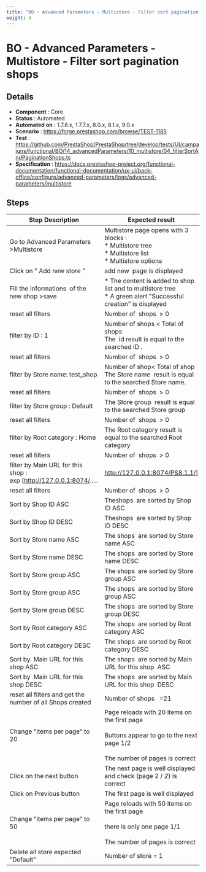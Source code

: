 ```yaml
---
title: "BO - Advanced Parameters - Multistore - Filter sort pagination  shops"
weight: 4
---
```


# BO - Advanced Parameters - Multistore - Filter sort pagination  shops
## Details
* **Component** : Core
* **Status** : Automated
* **Automated on** : 1.7.8.x, 1.7.7.x, 8.0.x, 8.1.x, 9.0.x
* **Scenario** : https://forge.prestashop.com/browse/TEST-1185
* **Test** : https://github.com/PrestaShop/PrestaShop/tree/develop/tests/UI/campaigns/functional/BO/14_advancedParameters/10_multistore/04_filterSortAndPaginationShops.ts
* **Specification** : https://docs.prestashop-project.org/functional-documentation/functional-documentation/ux-ui/back-office/configure/advanced-parameters/logs/advanced-parameters/multistore

## Steps
| Step Description | Expected result |
| ----- | ----- |
| Go to Advanced Parameters >Multistore | Multistore page opens with 3 blocks : <br> * Multistore tree <br> * Multistore list <br> * Multistore options |
| Click on " Add new store " | add new  page is displayed |
| Fill the informations  of the new shop >save | * The content is added to shop list and to multistore tree<br> * A green alert "Successful creation" is displayed |
| reset all filters | Number of  shops  > 0 |
| filter by ID : 1 | Number of shops < Total of shops<br>The  id result is equal to the searched ID . |
| reset all filters | Number of  shops  > 0 |
| filter by Store name: test_shop | Number of shop< Total of shop<br>The Store name  result is equal to the searched Store name. |
| reset all filters | Number of  shops  > 0 |
| filter by Store group : Default | The Store group  result is equal to the searched Store group |
| reset all filters | Number of  shops  > 0 |
| filter by Root category : Home | The Root category result is equal to the searched Root category |
| reset all filters | Number of  shops  > 0 |
| filter by Main URL for this shop :  exp [http://127.0.0.1:8074/.....|http://127.0.0.1:8074/PS8.1.1/] | The Main URL for this shop result is equal to the searched Main URL for this shop |
| reset all filters | Number of  shops  > 0 |
| Sort by Shop ID ASC | Theshops  are sorted by Shop ID ASC |
| Sort by Shop ID DESC | Theshops  are sorted by Shop ID DESC |
| Sort by Store name ASC | The shops  are sorted by Store name ASC |
| Sort by Store name DESC | The shops  are sorted by Store name DESC |
| Sort by Store group ASC | The shops  are sorted by Store group ASC |
| Sort by Store group ASC | The shops  are sorted by Store group ASC |
| Sort by Store group DESC | The shops  are sorted by Store group DESC |
| Sort by Root category ASC | The shops  are sorted by Root category ASC |
| Sort by Root category DESC | The shops  are sorted by Root category DESC |
| Sort by  Main URL for this shop ASC | The shops  are sorted by Main URL for this shop  ASC |
| Sort by  Main URL for this shop DESC | The shops  are sorted by Main URL for this shop  DESC |
| reset all filters and get the number of all Shops created | Number of shops   =21 |
| Change "items per page" to 20 | Page reloads with 20 items on the first page<br><br>Buttons appear to go to the next page 1/2<br><br>The number of pages is correct |
| Click on the next button | The next page is well displayed and check (page 2 / *2*) is correct |
| Click on Previous button | The first page is well displayed |
| Change "items per page" to 50 | Page reloads with 50 items on the first page<br><br>there is only one page 1/1<br><br>The number of pages is correct |
| Delete all store expected "Default" | Number of store = 1 |
